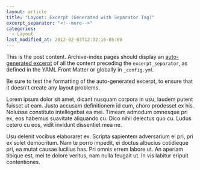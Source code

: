 ```yaml
---
layout: article
title: "Layout: Excerpt (Generated with Separator Tag)"
excerpt_separator: "<!--more-->"
categories:
  - Layout
last_modified_at: 2012-02-03T12:32:16-05:00
---
```


This is the post content. Archive-index pages should display an [auto-generated excerpt](https://jekyllrb.com/docs/posts/#post-excerpts) of all the content preceding the `excerpt_separator`, as defined in the YAML Front Matter or globally in `_config.yml`.

Be sure to test the formatting of the auto-generated excerpt, to ensure that it doesn't create any layout problems.

<!--more-->

Lorem ipsum dolor sit amet, dicant nusquam corpora in usu, laudem putent fuisset ut eam. Justo accusam definitionem id cum, choro prodesset ex his. Noluisse constituto intellegebat ea mei. Timeam admodum omnesque pri ex, eos habemus suavitate aliquando cu. Dico nihil delectus quo cu. Ludus cetero cu eos, vidit invidunt dissentiet mea ne.

Usu delenit vocibus elaboraret ex. Scripta sapientem adversarium ei pri, pri ex solet democritum. Nam te porro impedit, ei doctus albucius cotidieque pri, ea mutat causae lucilius has. Pri omnis errem labore ut. An aperiam tibique est, mei te dolore veritus, nam nulla feugait ut. In vis labitur eripuit contentiones.